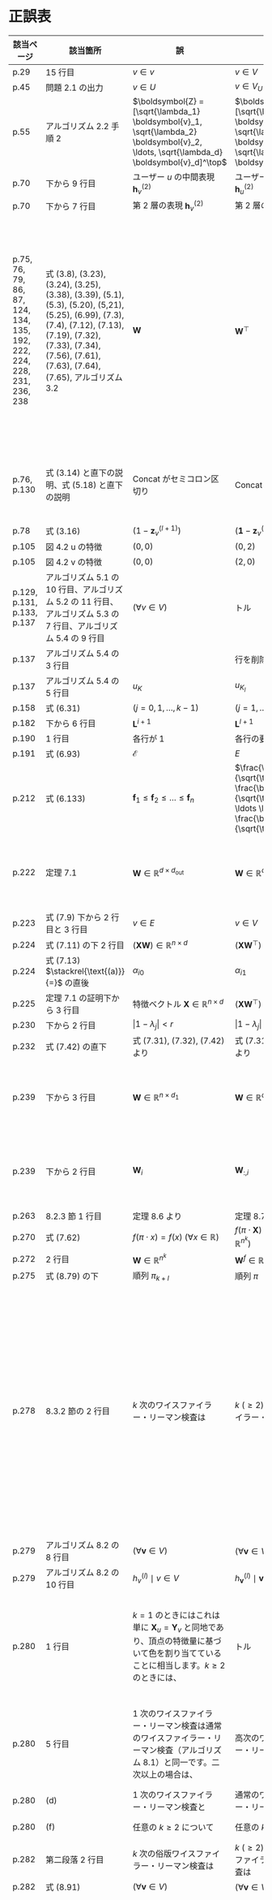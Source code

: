 # 正誤表

| 該当ページ |  該当箇所 |  誤  |  正  | 補足 | 対応 | 
| ---- | ---- | ---- | ---- | ---- | ---- |
| p.29 | 15 行目 | $v \in v$ | $v \in V$ | |  |
| p.45 | 問題 2.1 の出力 | $v \in U$ | $v \in V_U$ | |  |
| p.55 | アルゴリズム 2.2 手順 2  | $\boldsymbol{Z} = [\sqrt{\lambda_1} \boldsymbol{v}_1, \sqrt{\lambda_2} \boldsymbol{v}_2, \ldots, \sqrt{\lambda_d} \boldsymbol{v}_d]^\top$ | $\boldsymbol{Z} = [\sqrt{\lambda_1} \boldsymbol{v}_1, \sqrt{\lambda_2} \boldsymbol{v}_2, \ldots, \sqrt{\lambda_d} \boldsymbol{v}_d]$ | |  |
| p.70 | 下から 9 行目 | ユーザー $u$ の中間表現 $\boldsymbol{h}_v^{(2)}$ | ユーザー $u$ の中間表現 $\boldsymbol{h}_u^{(2)}$ | |  |
| p.70 | 下から 7 行目 | 第 2 層の表現 $\boldsymbol{h}_v^{(2)}$ | 第 2 層の表現 $\boldsymbol{h}_{v'}^{(2)}$ | |  |
| p.75, 76, 79, 86, 87, 124, 134, 135, 192, 222, 224, 228, 231, 236, 238 | 式 (3.8), (3.23), (3.24), (3.25), (3.38), (3.39), (5.1), (5.3), (5.20), (5,21), (5.25), (6.99), (7.3), (7.4), (7.12), (7.13), (7.19), (7.32), (7.33), (7.34), (7.56), (7.61), (7.63), (7.64), (7.65), アルゴリズム 3.2 | $\boldsymbol{W}$ | $\boldsymbol{W}^\top$ | 特徴行列や中間表現行列に重み行列を右から掛けるときには転置が必要です。※1 |  |
| p.76, p.130| 式 (3.14) と直下の説明、式 (5.18) と直下の説明 | Concat がセミコロン区切り | Concat はカンマ区切り | 他の箇所と合わせるため |  |
| p.78 | 式 (3.16) | $(1 - \boldsymbol{z}_v^{(l + 1)})$ | $(\boldsymbol{1} - \boldsymbol{z}_v^{(l + 1)})$ | |  |
| p.105 | 図 4.2 u の特徴 | $(0, 0)$ | $(0, 2)$ | |  |
| p.105 | 図 4.2 v の特徴 | $(0, 0)$ | $(2, 0)$ | |  |
| p.129, p.131, p.133, p.137 | アルゴリズム 5.1 の 10 行目、アルゴリズム 5.2 の 11 行目、アルゴリズム 5.3 の 7 行目、アルゴリズム 5.4 の 9 行目 | $(\forall v \in V)$ | トル | |  |
| p.137 | アルゴリズム 5.4 の 3 行目 | | 行を削除 | |  |
| p.137 | アルゴリズム 5.4 の 5 行目 | $u_K$ | $u_{K_l}$ | |  |
| p.158 | 式 (6.31) | $(j = 0, 1, \ldots, k-1)$ | $(j = 1, \ldots, k-1)$ | |  |
| p.182 | 下から 6 行目 | $\boldsymbol{L}^{i+1}$ | $\boldsymbol{L}^{l+1}$ | |  |
| p.190 | 1 行目 | 各行が 1 | 各行の要素の和が 1 | |  |
| p.191 | 式 (6.93) | $\mathcal{E}$ | $E$ | |  |
| p.212 | 式 (6.133) | $\boldsymbol{f}_1 \le \boldsymbol{f}_2 \le \ldots \le \boldsymbol{f}_n$ | $\frac{\boldsymbol{f}_1}{\sqrt{\text{deg}(1)}} \le \frac{\boldsymbol{f}_2}{\sqrt{\text{deg}(2)}} \le \ldots \le \frac{\boldsymbol{f}_n}{\sqrt{\text{deg}(n)}}$ | |  |
| p.222 | 定理 7.1 | $\boldsymbol{W} \in \mathbb{R}^{d \times d_{\text{out}}}$ | $\boldsymbol{W} \in \mathbb{R}^{d_{\text{out}} \times d}$ | ※1 との整合性を取るため |  |
| p.223 | 式 (7.9) 下から 2 行目と 3 行目 | $v \in E$ | $v \in V$ | |  |
| p.224 | 式 (7.11) の下 2 行目 | $(\boldsymbol{X} \boldsymbol{W}) \in \mathbb{R}^{n \times d}$ | $(\boldsymbol{X} \boldsymbol{W}^\top) \in \mathbb{R}^{n \times d_\text{out}}$ | |  |
| p.224 | 式 (7.13) $\stackrel{\text{(a)}}{=}$ の直後 | $\alpha_{i0}$ | $\alpha_{i1}$ | |  |
| p.225 | 定理 7.1 の証明下から 3 行目 | 特徴ベクトル $\boldsymbol{X} \in \mathbb{R}^{n \times d}$ | $(\boldsymbol{X} \boldsymbol{W}^\top) \in \mathbb{R}^{n \times d_\text{out}}$ | |  |
| p.230 | 下から 2 行目 | $\|1 - \lambda_j\| < r$ | $\|1 - \lambda_j\| \le r$ | |  |
| p.232 | 式 (7.42) の直下 | 式 (7.31), (7.32), (7.42) より | 式 (7.31), (7.34), (7.42) より | |  |
| p.239 | 下から 3 行目 | $\boldsymbol{W} \in \mathbb{R}^{n \times d_1}$ | $\boldsymbol{W} \in \mathbb{R}^{d_1 \times n}$ | ※1 との整合性を取るため |  |
| p.239 | 下から 2 行目 | $\boldsymbol{W}_i$ | $\boldsymbol{W}_{:,i}$ | ※1 との整合性を取るため |  |
| p.263 | 8.2.3 節 1 行目 | 定理 8.6 より | 定理 8.7 より | |  |
| p.270 | 式 (7.62) | $f(\pi \cdot x) = f(x) ~(\forall x \in \mathbb{R})$ | $f(\pi \cdot \boldsymbol{X}) = f(\boldsymbol{X}) ~(\forall \boldsymbol{X} \in \mathbb{R}^{n^k})$ | |  |
| p.272 | 2 行目 | $\boldsymbol{W} \in \mathbb{R}^{n^k}$ | $\boldsymbol{W}^f \in \mathbb{R}^{n^{l + k}}$ | |  |
| p.275 | 式 (8.79) の下 | 順列 $\pi_{k + l}$ | 順列 $\pi$ | |  |
| p.278 | 8.3.2 節の 2 行目 | $k$ 次のワイスファイラー・リーマン検査は | $k ~(\ge 2)$ 次のワイスファイラー・リーマン検査は | $k = 1$ のとき、アルゴリズム 8.2 はワイスファイラー・リーマン検査に対応しません。※2 |  |
| p.279 | アルゴリズム 8.2 の 8 行目 | $(\forall \boldsymbol{v} \in V)$ | $(\forall \boldsymbol{v} \in V^k)$ | |  |
| p.279 | アルゴリズム 8.2 の 10 行目 | $h_v^{(l)} \mid v \in V$ | $h_{\boldsymbol{v}}^{(l)} \mid \boldsymbol{v} \in V^k$ | |  |
| p.280 | 1 行目 | $k = 1$ のときにはこれは単に $\boldsymbol{X}_u = \boldsymbol{Y}_v$ と同地であり、頂点の特徴量に基づいて色を割り当てていることに相当します。$k \ge 2$ のときには、 | トル | $k \ge 2$ を仮定しているため。※2 参照 |  |
| p.280 | 5 行目 | 1 次のワイスファイラー・リーマン検査は通常のワイスファイラー・リーマン検査（アルゴリズム 8.1）と同一です。二次以上の場合は、 | 高次のワイスファイラー・リーマン検査は | この記述は誤りです。※2 参照 |  |
| p.280 | (d) | 1 次のワイスファイラー・リーマン検査と | 通常のワイスファイラー・リーマン検査と | ※2 参照 |  |
| p.280 | (f) | 任意の $k \ge 2$ について | 任意の $k$ について | ※2 参照 |  |
| p.282 | 第二段落 2 行目 | $k$ 次の俗版ワイスファイラー・リーマン検査は | $k ~(\ge 2)$ 次の俗版ワイスファイラー・リーマン検査は | ※2 参照 |  |
| p.282 | 式 (8.91) | $(\forall \boldsymbol{v} \in V)$ | $(\forall \boldsymbol{v} \in V^k)$ | |  |
| p.289 | 定理 8.19 の主張と証明 | | [定理 8.19（新）](https://github.com/joisino/gnnbook/blob/main/miscs/thm819.pdf) | 定理 8.19 とその証明は正しいですが、より単純に示すことができます。※3 |  |
| p.289 | 定理 8.19 の直後の段落 | 段落全て（以上の定理は〜強くなります。） | トル | ※3 の新しい定理では層数を頂点数に依らないようにできます。 |  |
| p.293 | 式 (8.110) の直後 | という漸化式に従い計算できます。 | という漸化式に従い計算できます。 $\boldsymbol{q}\_{v, 1}^{(l + 1)} = 0$ のときには $1 / \boldsymbol{q}\_{v, 1}^{(l + 1)} = 0$ とします。 | ゼロ割を避けるため。 |  |
